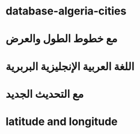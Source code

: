 # database-algeria-cities
# مع خطوط الطول والعرض 
# اللغة العربية الإنجليزية البربرية
# مع التحديث الجديد 
# latitude and longitude
